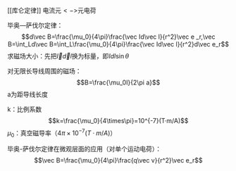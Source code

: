 [[库仑定律]]
电流元$<->$元电荷

毕奥—萨伐尔定律：$$d\vec B=\frac{\mu_0}{4\pi}\frac{\vec Id\vec l}{r^2}\vec e
_r,\vec B=\int_Ld\vec B=\int_L\frac{\mu_0}{4\pi}\frac{\vec Id\vec l}{r^2}d\vec e_r$$
求磁场大小：先把$\vec I\vec dl$换为标量，即$Idl\sin \theta$

对无限长导线周围的磁场：$$B=\frac{\mu_0I}{2\pi a}$$a为距导线长度

k：比例系数$$k=\frac{\mu_0}{4\times\pi}=10^{-7}(T·m/A)$$
$\mu_0$：真空磁导率（$4\pi \times 10^{-7}(T·m/A)$）

毕奥-萨伐尔定律在微观层面的应用（对单个运动电荷）：$$\vec B=\frac{\mu_0}{4\pi}\frac{q\vec v}{r^2}\vec e_r$$